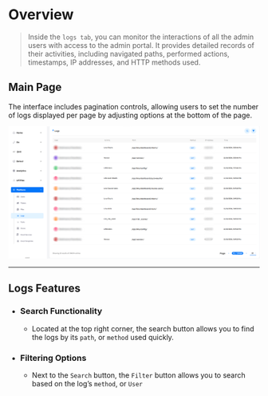 # Overview
> Inside the `logs tab`, you can monitor the interactions of all the admin users with access to the admin portal. It provides detailed records of their activities, including navigated paths, performed actions, timestamps, IP addresses, and HTTP methods used.

## Main Page

The interface includes pagination controls, allowing users to set the number of logs displayed per page by adjusting options at the bottom of the page.

![Platform-Phish logs interface!](../../assets/platform/logs/logs_interface.png "Platform-Phish logs interface")

---

## Logs Features

- ### Search Functionality

    - Located at the top right corner, the search button allows you to find the logs by its `path`, or `method` used quickly.

- ### Filtering Options

    - Next to the `Search` button, the `Filter` button allows you to search based on the log’s `method`, or `User`